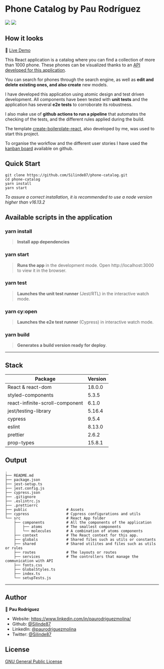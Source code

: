# Phone Catalog by Pau Rodríguez

![](https://img.shields.io/github/deployments/Silinde87/phone-catalog/production?label=Vercel&logo=Vercel&logoColor=white)
![](https://img.shields.io/w3c-validation/html?targetUrl=https://phone-catalog-sandy.vercel.app/)

## How it looks

🔗 [Live Demo](https://phone-catalog-sandy.vercel.app/)

This React application is a catalog where you can find a collection of more than 1000 phone.
These phones can be visualized thanks to an [API developed for this application](https://github.com/Silinde87/phone-catalog-API).

You can search for phones through the search engine, as well as **edit and delete existing ones, and also create** new models.

I have developed this application using atomic design and test driven development. All components have been tested with **unit tests** and the application has several **e2e tests** to corroborate its robustness.

I also make use of **github actions to run a pipeline** that automates the checking of the tests, and the different rules applied during the build.

The template [create-boilerplate-react](https://www.npmjs.com/package/create-boilerplate-react), also developed by me, was used to start this project.

To organise the workflow and the different user stories I have used the [kanban board](https://github.com/Silinde87/phone-catalog/projects/1) available on github.


## Quick Start

```
git clone https://github.com/Silinde87/phone-catalog.git
cd phone-catalog
yarn install
yarn start
```

_To assure a correct installation, it is recommended to use a node version higher than v16.13.2_

## Available scripts in the application

### yarn install

> **Install app dependencies**

### yarn start

> **Runs the app** in the development mode. Open http://localhost:3000 to view it in the browser.

### yarn test

> **Launches the unit test runner** (Jest/RTL) in the interactive watch mode.

### yarn cy:open

> **Launches the e2e test runner** (Cypress) in interactive watch mode.

### yarn build

> **Generates a build version ready for deploy**.

---

## Stack

| Package                         | Version |
| ------------------------------- | ------- |
| React & react-dom               | 18.0.0  |
| styled-components               | 5.3.5   |
| react-infinite-scroll-component | 6.1.0   |
| jest/testing-library            | 5.16.4  |
| cypress                         | 9.5.4   |
| eslint                          | 8.13.0  |
| prettier                        | 2.6.2   |
| prop-types                      | 15.8.1  |

## Output

```
.
├── README.md
├── package.json
├── jest-setup.ts
├── jest.config.js
├── cypress.json
├── .gitignore
├── .eslintrc.js
├── .prettierrc
├── public                  # Assets
├── cypress                 # Cypress configurations and utils
└── src                     # React App folder
    ├── components          # All the components of the application
    │   ├── atoms           # The smallest components
    │   └── molecules       # A combination of atoms components
    ├── context             # The React context for this app.
    ├── globals             # Shared files such as utils or constants
    ├── shared              # Shared utilites and files such as utils or rules
    ├── routes              # The layouts or routes
    ├── services            # The controllers that manage the communication with API
    ├── fonts.css
    ├── GlobalStyles.ts
    ├── index.ts
    └── setupTests.js
```

---

## Author

👤 **Pau Rodríguez**

- Website: https://www.linkedin.com/in/paurodriguezmolina/
- Github: [@Silinde87](https://github.com/Silinde87)
- LinkedIn: [@paurodriguezmolina](https://linkedin.com/in/paurodriguezmolina)
- Twitter: [@Silinde87](https://twitter.com/Silinde87)

## License

[GNU General Public License](https://opensource.org/licenses/gpl-license)
